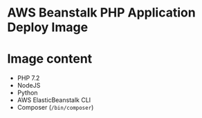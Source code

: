 # AWS Beanstalk PHP Application Deploy Image

# Image content
* PHP 7.2
* NodeJS
* Python
* AWS ElasticBeanstalk CLI
* Composer (```/bin/composer```)
